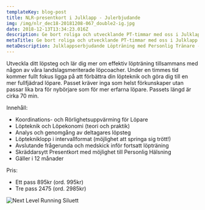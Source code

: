 ```yaml
---
templateKey: blog-post
title: NLR-presentkort i Julklapp - Julerbjudande
img: /img/nlr_dec18-20181208-067_double2-ig.jpg
date: 2018-12-13T13:34:23.016Z
description: Ge bort roliga och utvecklande PT-timmar med oss i Julklapp!
metaTitle: Ge bort roliga och utvecklande PT-timmar med oss i Julklapp!
metaDescription: Julklappserbjudande Löpträning med Personlig Tränare - fokus löpteknik
---
```

Utveckla ditt löpsteg och lär dig mer om effektiv löpträning tillsammans med någon av våra landslagsmeriterade löpcoacher. Under en timmes tid kommer fullt fokus ligga på att förbättra din löpteknik och göra dig till en mer fullfjädrad löpare. Passet kräver inga som helst förkunskaper utan passar lika bra för nybörjare som för mer erfarna löpare. Passets längd är cirka 70 min.

Innehåll:

* Koordinations- och Rörlighetsuppvärming för Löpare
* Löpteknik och Löpekonomi (teori och praktik)
* Analys och genomgång av deltagares löpsteg
* Löptekniklopp i intervallformat (möjlighet att springa sig trött!)
* Avslutande frågerunda och medskick inför fortsatt löpträning
* Skräddarsytt Presentkort med möjlighet till Personlig Hälsning
* Gäller i 12 månader

Pris:

* Ett pass 895kr (ord. 995kr)
* Tre pass 2475 (ord. 2985kr)

![Next Level Running Siluett](/img/nlr_dec18-20181208-067_double2-ig.jpg)
